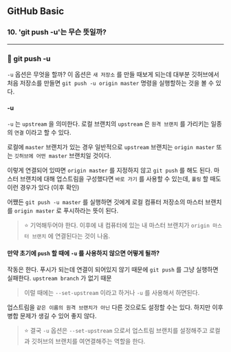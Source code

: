 ## GitHub Basic

### 10. 'git push -u'는 무슨 뜻일까?

---

### 📌 git push -u

`-u` 옵션은 무엇을 할까?
이 옵션은 `새 저장소` 를 만들 때보게 되는데 대부분 깃허브에서 처음 저장소를 만들면
`git push -u origin master` 명령을 실행할하는 것을 볼 수 있다.

#### -u

`-u` 는 `upstream` 을 의미한다. 로컬 브랜치의 `upstream` 은 `원격 브랜치` 를 가리키는 일종의 `연결` 이라고 할 수 있다.

로컬에 `master` 브랜치가 있는 경우 일반적으로 `upstream` 브랜치는 `origin master` 또는 `깃허브에 어떤 master` 브랜치일 것이다.

이렇게 연결되어 있따면 `origin master` 를 지정하지 않고 `git push` 를 해도 된다. 마스터 브랜치에 대해 업스트림을 구성했다면 `바로 가기` 를 사용할 수 있는데, `풀링` 할 때도 이런 경우가 있다 (이후 확인)

어쨌든 `git push -u master` 를 실행하면 깃에게 로컬 컴퓨터 저장소의 마스터 브랜치를 `origin master` 로 푸시하라는 뜻이 된다.

> ⭐️ 기억해두어야 한다. 이후에 내 컴퓨터에 있는 내 마스터 브랜치가 `origin 마스터 브랜치` 에 연결된다는 것이 나옴.

#### 만약 초기에 `push` 할 때에 `-u` 를 사용하지 않으면 어떻게 될까?

작동은 한다. 푸시가 되는데 연결이 되어있지 않기 때문에 `git push` 를 그냥 실행하면 실패한다. `upstream branch` 가 없기 때문

> 이럴 때에는 `--set-upstream` 이라고 하거나 `-u` 를 사용해서 하면된다.

업스트림을 `같은 이름의 원격 브랜치가 아닌` 다른 것으로도 설정할 수는 있다. 하지만 이후 병합 문제가 생길 수 있어 좋지 않다.

> ⭐️ 결국 `-u` 옵션은 `--set-upstream` 으로서 업스트림 브랜치를 설정해주고 로컬과 깃허브의 브랜치를 여연결해주는 역할을 한다.
